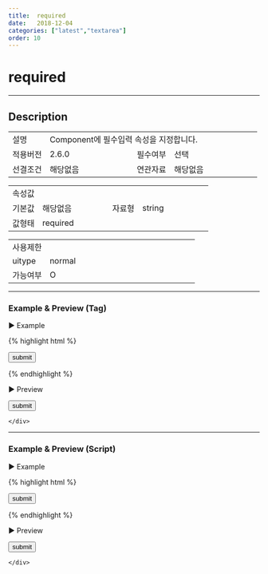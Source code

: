 ```yaml
---
title:  required
date:   2018-12-04
categories: ["latest","textarea"]
order: 10
---
```


required
===

---

## Description

<table style="width:100%">
    <colgroup>
        <col width="15%"/>
        <col width="35%"/>
        <col width="15%"/>
        <col width="35%"/>
    </colgroup>
    <tr>
        <td class="tdTitle">설명</td>
        <td colspan="3">Component에 필수입력 속성을 지정합니다.</td>
    </tr>
    <tr>
        <td class="tdTitle">적용버전</td>
        <td>2.6.0</td>
        <td class="tdTitle">필수여부</td>
        <td>선택</td>
    </tr>
    <tr>
        <td class="tdTitle">선결조건</td>
        <td>해당없음</td>
        <td class="tdTitle">연관자료</td>
        <td>해당없음</td>
    </tr>
</table>
<table style="width:100%">
    <colgroup>
        <col width="15%"/>
        <col width="35%"/>
        <col width="15%"/>
        <col width="35%"/>
    </colgroup>
    <tr>
        <td class="tdTitle tdBg" colspan="4">속성값</td>
    </tr>
    <tr>
        <td class="tdTitle">기본값</td>
        <td>해당없음</td>
        <td class="tdTitle">자료형</td>
        <td>string</td>
    </tr>
    <tr>
        <td class="tdTitle">값형태</td>
        <td colspan="3">required</td>
    </tr>
</table>
<table style="width:100%">
    <colgroup>
        <col width="20%"/>
        <col width="20%"/>
        <col width="20%"/>
        <col width="20%"/>
        <col width="20%"/>
    </colgroup>
    <tr>
        <td class="tdTitle tdBg" auto-resizepan="5">사용제한</td>
    </tr>
    <tr>
        <td>uitype</td>
        <td class="tdCenter">normal</td>
        <td></td>
        <td></td>
        <td></td>
    </tr>
    <tr>
        <td>가능여부</td>
        <td class="tdBlue tdCenter">O</td>
        <td></td>
        <td></td>
        <td></td>
    </tr>
</table>

---
### Example & Preview (Tag)

<sbux-tabs id="exTab1" name="exTab1" uitype="normal" title-target-id-array="exTab1_1" title-text-array="normal">
</sbux-tabs>
<div class="tab-content">
    <div id="exTab1_1">

▶ Example

{% highlight html %}
<form>
    <sbux-textarea id="sbIdx1" name="sbTagNm1" uitype="normal" required="required"></sbux-textarea>
    <input type="submit" value="submit">
</form>
{% endhighlight %}

<br>

▶ Preview

<form>
    <sbux-textarea id="sbIdx1" name="sbTagNm1" uitype="normal" required="required"></sbux-textarea>
    <input type="submit" value="submit">
</form>

    </div>
</div>

---
### Example & Preview (Script)

<sbux-tabs id="exTab2" name="exTab2" uitype="normal" title-target-id-array="exTab2_1" title-text-array="normal">
</sbux-tabs>
<div class="tab-content">
    <div id="exTab2_1">

▶ Example

{% highlight html %}
<form>
    <div id="sbArea1"></div>
    <input type="submit" value="submit">
</form>
<script>
    $(document).ready(function(){
        $('#sbArea1').sbTextarea({
            name : 'sbScriptNm1',
            uitype : 'normal',
            required : 'required'
        });
    }); 
</script>
{% endhighlight %}

<br>

▶ Preview 

<form>
    <div id="sbArea1"></div>
    <input type="submit" value="submit">
</form>
<script>
    $(document).ready(function(){
        $('#sbArea1').sbTextarea({
            name : 'sbScriptNm1',
            uitype : 'normal',
            required : 'required'
        });
    }); 
</script>

    </div>
</div>